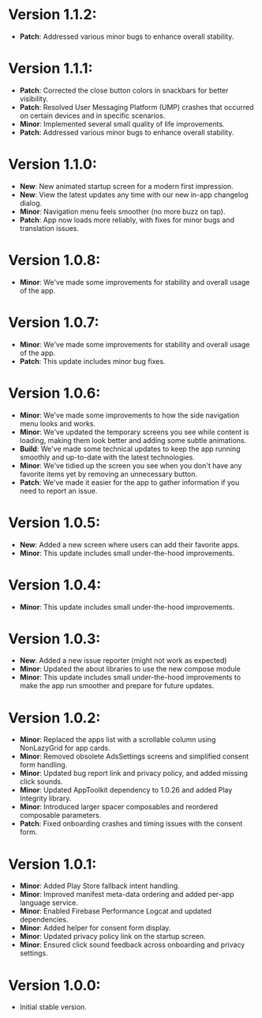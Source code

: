 # Version 1.1.2:

- **Patch**: Addressed various minor bugs to enhance overall stability.

# Version 1.1.1:

- **Patch**: Corrected the close button colors in snackbars for better visibility.
- **Patch**: Resolved User Messaging Platform (UMP) crashes that occurred on certain devices and in specific scenarios.
- **Minor**: Implemented several small quality of life improvements.
- **Patch**: Addressed various minor bugs to enhance overall stability.

# Version 1.1.0:

- **New**: New animated startup screen for a modern first impression.
- **New**: View the latest updates any time with our new in-app changelog dialog.
- **Minor**: Navigation menu feels smoother (no more buzz on tap).
- **Patch**: App now loads more reliably, with fixes for minor bugs and translation issues.

# Version 1.0.8:

- **Minor**: We've made some improvements for stability and overall usage of the app.

# Version 1.0.7:

- **Minor**: We've made some improvements for stability and overall usage of the app.
- **Patch**: This update includes minor bug fixes.

# Version 1.0.6:

- **Minor**: We've made some improvements to how the side navigation menu looks and works.
- **Minor**: We've updated the temporary screens you see while content is loading, making them look better and adding some subtle animations.
- **Build**: We've made some technical updates to keep the app running smoothly and up-to-date with the latest technologies.
- **Minor**: We've tidied up the screen you see when you don't have any favorite items yet by removing an unnecessary button.
- **Patch**: We've made it easier for the app to gather information if you need to report an issue.

# Version 1.0.5:

- **New**: Added a new screen where users can add their favorite apps.
- **Minor**: This update includes small under-the-hood improvements.

# Version 1.0.4:

- **Minor**: This update includes small under-the-hood improvements.

# Version 1.0.3:

- **New**: Added a new issue reporter (might not work as expected)
- **Minor**: Updated the about libraries to use the new compose module
- **Minor**: This update includes small under-the-hood improvements to make the app run smoother and prepare for future updates.

# Version 1.0.2:

- **Minor**: Replaced the apps list with a scrollable column using NonLazyGrid for app cards.
- **Minor**: Removed obsolete AdsSettings screens and simplified consent form handling.
- **Minor**: Updated bug report link and privacy policy, and added missing click sounds.
- **Minor**: Updated AppToolkit dependency to 1.0.26 and added Play Integrity library.
- **Minor**: Introduced larger spacer composables and reordered composable parameters.
- **Patch**: Fixed onboarding crashes and timing issues with the consent form.

# Version 1.0.1:

- **Minor**: Added Play Store fallback intent handling.
- **Minor**: Improved manifest meta-data ordering and added per-app language service.
- **Minor**: Enabled Firebase Performance Logcat and updated dependencies.
- **Minor**: Added helper for consent form display.
- **Minor**: Updated privacy policy link on the startup screen.
- **Minor**: Ensured click sound feedback across onboarding and privacy settings.

# Version 1.0.0:
- Initial stable version.